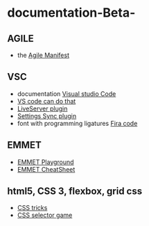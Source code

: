 # documentation-Beta-
## AGILE 
* the [Agile Manifest](https://www.agilealliance.org/agile101/the-agile-manifesto/)
## VSC
* documentation [Visual studio Code](https://code.visualstudio.com/docs)
* [VS code can do that](https://vscodecandothat.com/)
* [LiveServer plugin](https://marketplace.visualstudio.com/items?itemName=ritwickdey.LiveServer)
* [Settings Sync plugin](https://marketplace.visualstudio.com/items?itemName=Shan.code-settings-sync)
* font with programming ligatures [Fira code](https://github.com/tonsky/FiraCode/wiki/VS-Code-Instructions)
## EMMET
* [EMMET Playground](https://jsfiddle.net/)
* [EMMET CheatSheet](https://docs.emmet.io/cheat-sheet/)

## html5, CSS 3, flexbox, grid css
* [CSS tricks](https://css-tricks.com/almanac/)
* [CSS selector game](https://flukeout.github.io/)
